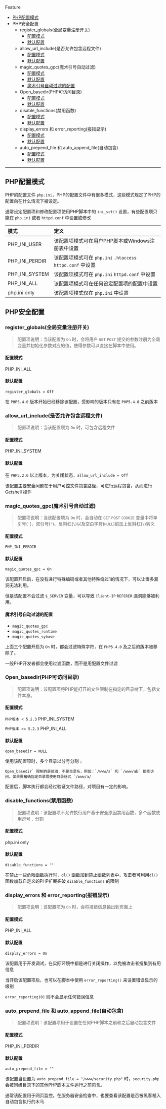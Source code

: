 Feature



- [PHP配置模式](https://wileysec.com/archives/219/#menu_index_1)
- PHP安全配置
  - register_globals(全局变量注册开关)
    - [配置模式](https://wileysec.com/archives/219/#menu_index_4)
    - [默认配置](https://wileysec.com/archives/219/#menu_index_5)
  - allow_url_include(是否允许包含远程文件)
    - [配置模式](https://wileysec.com/archives/219/#menu_index_7)
    - [默认配置](https://wileysec.com/archives/219/#menu_index_8)
  - magic_quotes_gpc(魔术引号自动过滤)
    - [配置模式](https://wileysec.com/archives/219/#menu_index_10)
    - [默认配置](https://wileysec.com/archives/219/#menu_index_11)
    - [魔术引号自动过滤的配置](https://wileysec.com/archives/219/#menu_index_12)
  - Open_basedir(PHP可访问目录)
    - [配置模式](https://wileysec.com/archives/219/#menu_index_14)
    - [默认配置](https://wileysec.com/archives/219/#menu_index_15)
  - disable_functions(禁用函数)
    - [配置模式](https://wileysec.com/archives/219/#menu_index_17)
    - [默认配置](https://wileysec.com/archives/219/#menu_index_18)
  - display_errors 和 error_reporting(报错显示)
    - [配置模式](https://wileysec.com/archives/219/#menu_index_20)
    - [默认配置](https://wileysec.com/archives/219/#menu_index_21)
  - auto_prepend_file 和 auto_append_file(自动包含)
    - [配置模式](https://wileysec.com/archives/219/#menu_index_23)
    - [默认配置](https://wileysec.com/archives/219/#menu_index_24)



------



## PHP配置模式

PHP的配置文件 `php.ini`，PHP的配置文件中有很多模式，这些模式规定了PHP的配置向在什么情况下被设定。

通常设定配置项和修改配置项使用PHP脚本中的 `ini_set()` 设置，有些配置项只能在 `php.ini` 或者 `httpd.conf` 中设置或修改

| 模式           | 定义                                                       |
| :------------- | :--------------------------------------------------------- |
| PHP_INI_USER   | 该配置项模式可在用户PHP脚本或Windows注册表中设置           |
| PHP_INI_PERDIR | 该配置项模式可在 `php.ini` `.htaccess` `httpd.conf` 中设置 |
| PHP_INI_SYSTEM | 该配置项模式可在 `php.ini` `httpd.conf` 中设置             |
| PHP_INI_ALL    | 该配置项模式可在任何设定配置项的配置中设置                 |
| php.ini only   | 该配置项模式仅在 `php.ini` 中设置                          |



## PHP安全配置



### register_globals(全局变量注册开关)

> 配置项说明：当该配置为 `On` 时，会将用户 `GET` `POST` 提交的参数注册为全局变量并初始化参数对应的值，使得参数可以直接在脚本中使用。



#### 配置模式

PHP_INI_ALL



#### 默认配置

```
register_globals = Off
```

在 `PHP5.4.0` 版本开始已经移除该配置，受影响的版本只有在 `PHP5.4.0` 之前版本



### allow_url_include(是否允许包含远程文件)

> 配置项说明：当该配置项为 `On` 时，可包含远程文件



#### 配置模式

PHP_INI_SYSTEM



#### 默认配置

在 `PHP5.2.0` 以上版本，为关闭状态，`allow_url_include = Off`

该配置主要安全问题在于用户可控文件包含路径，可进行远程包含，从而进行 Getshell 操作



### magic_quotes_gpc(魔术引号自动过滤)

> 配置项说明：当该配置项为 `On` 时，会自动在 `GET` `POST` `COOKIE` 变量中将单引号(`'`)、双引号(`"`)、反斜杠(`\`)以及空白字符(`NULL`)前加上反斜杠(`\`)转义



#### 配置模式

```
PHP_INI_PERDIR
```



#### 默认配置

```
magic_quotes_gpc = On
```

该配置开启后，在没有进行特殊编码或者其他特殊绕过1的情况下，可以让很多漏洞无法利用。

但是该配置不会过滤 `$_SERVER` 变量，可以导致 `Client-IP` `REFERER` 漏洞能够被利用。



#### 魔术引号自动过滤的配置

- `magic_quotes_gpc`
- `magic_quotes_runtime`
- `magic_quotes_sybase`

上面三个配置开启为 `On` 时，都会过滤特殊字符，在 `PHP5.4.0` 及之后的版本被移除了。

一般PHP开发者都会使用过滤函数，而不是用配置文件过滤



### Open_basedir(PHP可访问目录)

> 配置项说明：该配置项将PHP能打开的文件限制在指定的目录树下，包括文件本身。



#### 配置模式

`PHP版本 < 5.2.3` PHP_INI_SYSTEM

`PHP版本 >= 5.2.3` PHP_INI_ALL



#### 默认配置

```
open_basedir = NULL
```

使用该配置项时，多个目录以分号分割 `;`

```
Open_basedir` 限制的是前缀，不是目录名，例如：`/www/a` 和 `/www/ab` 都能访问，如果要精确指定目录需使用目录格式 `/www/a/
```

配置后，脚本执行都会经过验证文件路径，对项目有一定的影响。



### disable_functions(禁用函数)

> 配置项说明：该配置项不允许执行用户基于安全原因禁用函数，多个函数使用逗号 `,` 分割



#### 配置模式

php.ini only



#### 默认配置

```
disable_functions = ""
```

在禁止一些危险函数执行时，`dl()` 函数加到禁止函数列表中，攻击者可利用`dl()` 函数加载自定义的PHP扩展突破 `disable_functions` 的限制



### display_errors 和 error_reporting(报错显示)

> 配置项说明：该配置项为 `On` 时，会将报错信息输出到页面上



#### 配置模式

PHP_INI_ALL



#### 默认配置

```
display_errors = On
```

该配置用于开发调试，在实际环境中都是进行关闭操作，以免被攻击者搜集到有用信息

当开启该配置项后，也可以在脚本中使用 `error_reporting()` 来设置错误显示的级别

`error_reporting(0)` 则不会显示任何错误信息



### auto_prepend_file 和 auto_append_file(自动包含)

> 配置项说明：该配置项用于设置在任何PHP脚本之前和之后自动包含文件



#### 配置模式

PHP_INI_PERDIR



#### 默认配置

```
auto_prepend_file = ""
```

该配置当设置为 `auto_prepend_file = "/www/security.php"` 时，`security.php` 会被同级目录下的其他PHP脚本文件运行之前包含。

通常该配置用于网页监控，在服务器安全检查中，也要查看该配置是否被黑客植入自动包含执行的木马